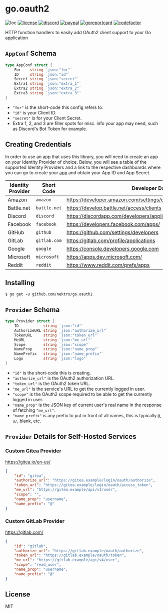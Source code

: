 # go.oauth2
![loc](https://sloc.xyz/github/nektro/go.oauth2)
[![license](https://img.shields.io/github/license/nektro/go.oauth2.svg)](https://github.com/nektro/go.oauth2/blob/master/LICENSE)
[![discord](https://img.shields.io/discord/551971034593755159.svg)](https://discord.gg/P6Y4zQC)
[![paypal](https://img.shields.io/badge/donate-paypal-009cdf)](https://paypal.me/nektro)
[![goreportcard](https://goreportcard.com/badge/github.com/nektro/go.oauth2)](https://goreportcard.com/report/github.com/nektro/go.oauth2)
[![codefactor](https://www.codefactor.io/repository/github/nektro/go.oauth2/badge)](https://www.codefactor.io/repository/github/nektro/go.oauth2)

HTTP function handlers to easily add OAuth2 client support to your Go application

## `AppConf` Schema
```go
type AppConf struct {
	For    string `json:"for"`
	ID     string `json:"id"`
	Secret string `json:"secret"`
	Extra1 string `json:"extra_1"`
	Extra2 string `json:"extra_2"`
	Extra3 string `json:"extra_3"`
}
```
- `"for"` is the short-code this config refers to.
- `"id"` is your Client ID.
- `"secret"` is for your Client Secret.
- Extra 1, 2, and 3 are filler spots for misc. info your app may need, such as Discord's Bot Token for example.

## Creating Credentials
In order to use an app that uses this library, you will need to create an app on your Identity Provider of choice. Below, you will see a table of the supported Identity Providers and a link to the respective dashboards where you can go to create your [app](#appconf-schema) and obtain your App ID and App Secret.

| Identity Provider | Short Code | Developer Dashboard |
| --- | --- | --- |
| Amazon | `amazon` | https://developer.amazon.com/settings/console/securityprofile/overview.html |
| Battle.net | `battle.net` | https://develop.battle.net/access/clients |
| Discord | `discord` | https://discordapp.com/developers/applications/ |
| Facebook | `facebook` | https://developers.facebook.com/apps/ |
| GitHub | `github` | https://github.com/settings/developers |
| GitLab | `gitlab.com` | https://gitlab.com/profile/applications |
| Google | `google` | https://console.developers.google.com |
| Microsoft | `microsoft` | https://apps.dev.microsoft.com/ |
| Reddit | `reddit` | https://www.reddit.com/prefs/apps |

## Installing
```
$ go get -u github.com/nektro/go.oauth2
```

## `Provider` Schema
```go
type Provider struct {
	ID           string `json:"id"`
	AuthorizeURL string `json:"authorize_url"`
	TokenURL     string `json:"token_url"`
	MeURL        string `json:"me_url"`
	Scope        string `json:"scope"`
	NameProp     string `json:"name_prop"`
	NamePrefix   string `json:"name_prefix"`
	Logo         string `json:"logo"`
}
```
- `"id"` is the short-code this is creating.
- `"authorize_url"` is the OAuth2 authorization URL.
- `"token_url"` is the OAuth2 token URL.
- `"me_url"` is the service's URL to get the currently logged in user.
- `"scope"` is the OAuth2 scope required to be able to get the currently logged in user.
- `"name_prop"` is the JSON key of current user's real name in the response of fetching `"me_url"`.
- `"name_prefix"` is any prefix to put in front of all names, this is typically `@`, `u/`, blank, etc.

## `Provider` Details for Self-Hosted Services

### Custom Gitea Provider
https://gitea.io/en-us/
```json
{
	"id": "gitea",
	"authorize_url": "https://gitea.example/login/oauth/authorize",
	"token_url": "https://gitea.example/login/oauth/access_token",
	"me_url": "https://gitea.example/api/v1/user",
	"scope": "",
	"name_prop": "username",
	"name_prefix": "@"
}
```

### Custom GitLab Provider
https://gitlab.com/
```json
{
	"id": "gitlab",
	"authorize_url": "https://gitlab.example/oauth/authorize",
	"token_url": "https://gitlab.example/oauth/token",
	"me_url": "https://gitlab.example/api/v4/user",
	"scope": "read_user",
	"name_prop": "username",
	"name_prefix": "@"
}
```

## License
MIT
